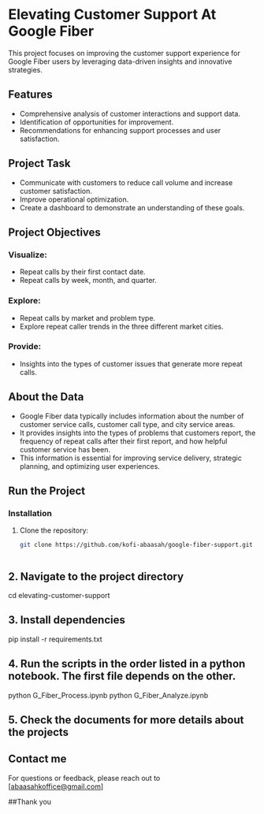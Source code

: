 # Elevating Customer Support At Google Fiber  

This project focuses on improving the customer support experience for Google Fiber users by leveraging data-driven insights and innovative strategies.


## Features
- Comprehensive analysis of customer interactions and support data.
- Identification of opportunities for improvement.
- Recommendations for enhancing support processes and user satisfaction.


## Project Task
- Communicate with customers to reduce call volume and increase customer satisfaction.
- Improve operational optimization.
- Create a dashboard to demonstrate an understanding of these goals.


## Project Objectives
### Visualize:
- Repeat calls by their first contact date.
- Repeat calls by week, month, and quarter.

### Explore:
- Repeat calls by market and problem type.
- Explore repeat caller trends in the three different market cities.

### Provide:
- Insights into the types of customer issues that generate more repeat calls.


## About the Data
- Google Fiber data typically includes information about the number of customer service calls, customer call type, and city service areas.
- It provides insights into the types of problems that customers report, the frequency of repeat calls after their first report, and how helpful customer service has been.
- This information is essential for improving service delivery, strategic planning, and optimizing user experiences.



## Run the Project

### Installation
1. Clone the repository:
   ```bash
   git clone https://github.com/kofi-abaasah/google-fiber-support.git



## 2. Navigate to the project directory 
cd elevating-customer-support 



## 3. Install dependencies
pip install -r requirements.txt 



## 4. Run the scripts in the order listed in a python notebook. The first file depends on the other.
python G_Fiber_Process.ipynb
python G_Fiber_Analyze.ipynb


## 5. Check the documents for more details about the projects 


## Contact me 
For questions or feedback, please reach out to [abaasahkoffice@gmail.com] 


##Thank you
